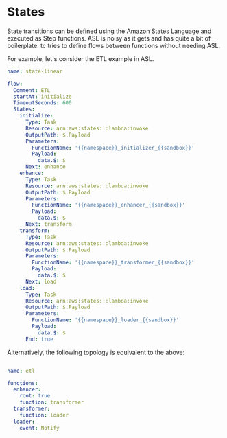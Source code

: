 # States

<!-- toc -->

State transitions can be defined using the Amazon States Language and executed as Step functions. ASL is noisy as it gets and has quite a bit of boilerplate. tc tries to define flows between functions without needing ASL.

For example, let's consider the ETL example in ASL.


```yaml
name: state-linear

flow:
  Comment: ETL
  startAt: initialize
  TimeoutSeconds: 600
  States:
    initialize:
      Type: Task
      Resource: arn:aws:states:::lambda:invoke
      OutputPath: $.Payload
      Parameters:
        FunctionName: '{{namespace}}_initializer_{{sandbox}}'
        Payload:
          data.$: $
      Next: enhance
    enhance:
      Type: Task
      Resource: arn:aws:states:::lambda:invoke
      OutputPath: $.Payload
      Parameters:
        FunctionName: '{{namespace}}_enhancer_{{sandbox}}'
        Payload:
          data.$: $
      Next: transform
    transform:
      Type: Task
      Resource: arn:aws:states:::lambda:invoke
      OutputPath: $.Payload
      Parameters:
        FunctionName: '{{namespace}}_transformer_{{sandbox}}'
        Payload:
          data.$: $
      Next: load
    load:
      Type: Task
      Resource: arn:aws:states:::lambda:invoke
      OutputPath: $.Payload
      Parameters:
        FunctionName: '{{namespace}}_loader_{{sandbox}}'
        Payload:
          data.$: $
      End: true
```

Alternatively, the following topology is equivalent to the above:

```yaml

name: etl

functions:
  enhancer:
    root: true
    function: transformer
  transformer:
    function: loader
  loader:
    event: Notify

```
